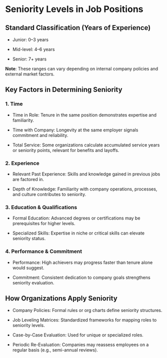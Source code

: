 # Seniority Levels in Job Positions

## Standard Classification (Years of Experience)

- Junior: 0–3 years

- Mid-level: 4–6 years

- Senior: 7+ years

**Note**: These ranges can vary depending on internal company policies and external market factors.

## Key Factors in Determining Seniority

### 1. Time

- Time in Role: Tenure in the same position demonstrates expertise and familiarity.

- Time with Company: Longevity at the same employer signals commitment and reliability.

- Total Service: Some organizations calculate accumulated service years or seniority points, relevant for benefits and layoffs.

### 2. Experience

- Relevant Past Experience: Skills and knowledge gained in previous jobs are factored in.

- Depth of Knowledge: Familiarity with company operations, processes, and culture contributes to seniority.

### 3. Education & Qualifications

- Formal Education: Advanced degrees or certifications may be prerequisites for higher levels.

- Specialized Skills: Expertise in niche or critical skills can elevate seniority status.

### 4. Performance & Commitment

- Performance: High achievers may progress faster than tenure alone would suggest.

- Commitment: Consistent dedication to company goals strengthens seniority evaluation.

## How Organizations Apply Seniority

- Company Policies: Formal rules or org charts define seniority structures.

- Job Leveling Matrices: Standardized frameworks for mapping roles to seniority levels.

- Case-by-Case Evaluation: Used for unique or specialized roles.

- Periodic Re-Evaluation: Companies may reassess employees on a regular basis (e.g., semi-annual reviews).
